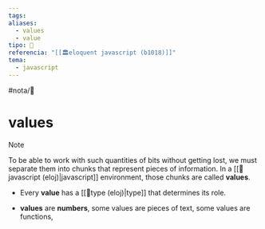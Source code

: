 ```yaml
---
tags: 
aliases:
  - values
  - value
tipo: 📑
referencia: "[[🏛️eloquent javascript (b1018)]]"
tema:
  - javascript
---
```


#nota/📑


# values

> [!NOTE]
>To be able to work with such quantities of bits without getting lost, we must
separate them into chunks that represent pieces of information. In a [[📑javascript (eloj)|javascript]]
environment, those chunks are called __values__.

- Every __value__ has a [[📑type  (eloj)|type]] that determines its role.

- __values__ are __numbers__, some values are pieces of text, some values are functions,

